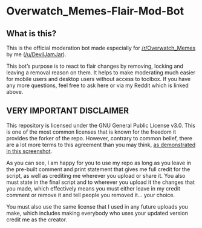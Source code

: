 # Overwatch_Memes-Flair-Mod-Bot

## What is this?

This is the official moderation bot made especially for [/r/Overwatch_Memes](https://www.reddit.com/r/overwatch_memes) by me ([/u/DevilJamJar](https://www.reddit.com/u/DevilJamJar)).

This bot’s purpose is to react to flair changes by removing, locking and leaving a removal reason on them. It helps to make moderating much easier for mobile users and desktop users without access to toolbox. If you have any more questions, feel free to ask here or via my Reddit which is linked above.

## VERY IMPORTANT DISCLAIMER

This repository is licensed under the GNU General Public License v3.0. This is one of the most common licenses that is known for the freedom it provides the forker of the repo. However, contrary to common belief, there are a lot more terms to this agreement than you may think, [as demonstrated in this screenshot](https://i.imgur.com/WH7Ieir.jpg).

As you can see, I am happy for you to use my repo as long as you leave in the pre-built comment and print statement that gives me full credit for the script, as well as crediting me wherever you upload or share it. You also must state in the final script and to wherever you upload it the changes that you made, which effectively means you must either leave in my credit comment or remove it and tell people you removed it... your choice.

You must also use the same license that I used in any future uploads you make, which includes making everybody who uses your updated version credit me as the creator.
